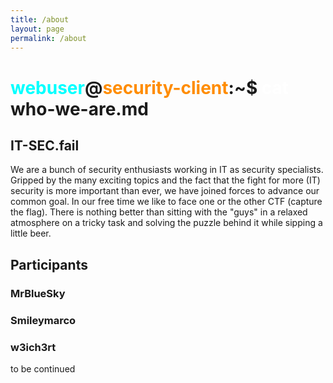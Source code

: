 ```yaml
---
title: /about
layout: page
permalink: /about
---
```


# <span style="color: cyan;">webuser</span>@<span style="color: darkorange;">security-client</span>:~$ <span style="color: white;">cat</span> who-we-are.md

## IT-SEC.fail

We are a bunch of security enthusiasts working in IT as security specialists. Gripped by the many exciting topics and the fact that the fight for more (IT) security is more important than ever, we have joined forces to advance our common goal.
In our free time we like to face one or the other CTF (capture the flag). There is nothing better than sitting with the "guys" in a relaxed atmosphere on a tricky task and solving the puzzle behind it while sipping a little beer.

## Participants

### MrBlueSky

### Smileymarco

### w3ich3rt

to be continued
